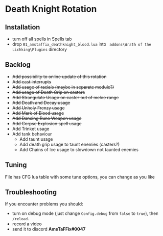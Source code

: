 # Death Knight Rotation
## Installation
- turn off all spells in Spells tab
- drop `01_amstaffix_deathknight_blood.lua` into ` addons\Wrath of the Lichking\Plugins` directory
## Backlog
- ~~Add possibility to online update of this rotation~~
- ~~Add cast interrupts~~
- ~~Add usage of racials (maybe in separate module?)~~
- ~~Add usage of Death Grip on casters~~
- ~~Add Strangulate Usage on caster out of melee range~~
- ~~Add Death and Decay usage~~
- ~~Add Unholy Frenzy usage~~
- ~~Add Mark of Blood usage~~
- ~~Add Dancing Rune Weapon usage~~
- ~~Add Corpse Explosion spell usage~~
- Add Trinket usage
- Add tank behaviour
  - Add taunt usage
  - Add death grip usage to taunt enemies (casters?)
  - Add Chains of Ice usage to slowdown not taunted enemies
## Tuning
File has CFG lua table with some tune options, you can change as you like
## Troubleshooting
If you encounter problems you should:
- turn on debug mode (just change `Config.debug` from `false` to `true`), then `/reload`.
- record a video
- send it to discord **AmsTaFFix#0047**
